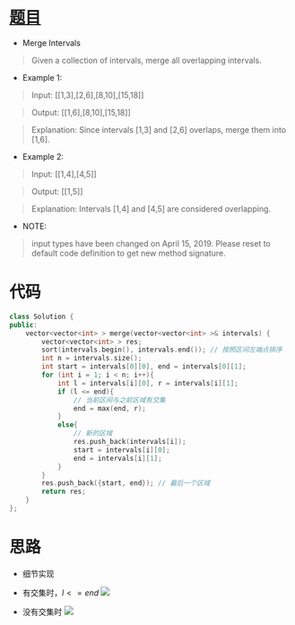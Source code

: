 # [题目](https://leetcode.com/problems/merge-intervals/)

* Merge Intervals

> Given a collection of intervals, merge all overlapping intervals.

* Example 1:

> Input: [[1,3],[2,6],[8,10],[15,18]]

> Output: [[1,6],[8,10],[15,18]]

> Explanation: Since intervals [1,3] and [2,6] overlaps, merge them into [1,6].

* Example 2:

> Input: [[1,4],[4,5]]

> Output: [[1,5]]

> Explanation: Intervals [1,4] and [4,5] are considered overlapping.

* NOTE: 

> input types have been changed on April 15, 2019. Please reset to default code definition to get new method signature.

# 代码

```cpp
class Solution {
public:
    vector<vector<int> > merge(vector<vector<int> >& intervals) {
        vector<vector<int> > res;
        sort(intervals.begin(), intervals.end()); // 按照区间左端点排序
        int n = intervals.size();
        int start = intervals[0][0], end = intervals[0][1];
        for (int i = 1; i < n; i++){
            int l = intervals[i][0], r = intervals[i][1];
            if (l <= end){
                // 当前区间与之前区域有交集
                end = max(end, r);
            }
            else{
                // 新的区域
                res.push_back(intervals[i]);
                start = intervals[i][0];
                end = intervals[i][1];
            }
        }
        res.push_back({start, end}); // 最后一个区域
        return res;
    }
};
```

# 思路

* 细节实现

* 有交集时，$l <= end$
![]((https://raw.githubusercontent.com/Villarealfan/Leetcode/master/0056.MergeIntervals/1.jpg))

* 没有交集时
![]((https://raw.githubusercontent.com/Villarealfan/Leetcode/master/0056.MergeIntervals/2.jpg))
